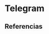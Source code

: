 # Telegram




## Referencias
[0]: https://core.telegram.org/bots
[1]: https://core.telegram.org/bots/api
[2]: https://core.telegram.org/schema
[3]: https://github.com/python-telegram-bot
[4]: https://github.com/python-telegram-bot/python-telegram-bot/wiki/
[5]: https://python-telegram-bot.readthedocs.io/en/stable/
[6]: https://core.telegram.org/bots/api#sendmessage
[7]: https://core.telegram.org/bots/inline
[8]: https://github.com/python-telegram-bot/python-telegram-bot/wiki/Introduction-to-the-API